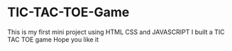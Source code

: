 # TIC-TAC-TOE-Game

This is my first mini project using HTML CSS and JAVASCRIPT
I built a TIC TAC TOE game
Hope you like it
